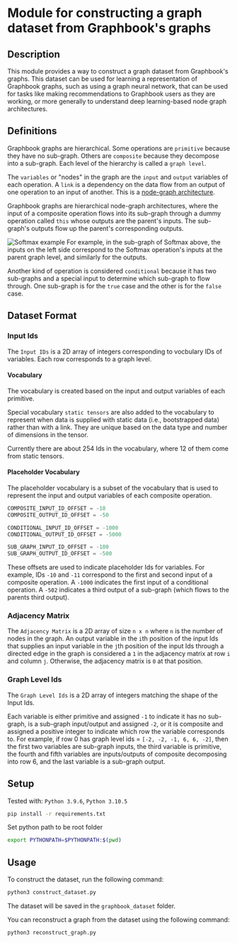 # Module for constructing a graph dataset from Graphbook's graphs

## Description

This module provides a way to construct a graph dataset from Graphbook's graphs. 
This dataset can be used for learning a representation of Graphbook graphs, such as using a graph neural network, 
that can be used for tasks like making recommendations to Graphbook users as they are working,
or more generally to understand deep learning-based node graph architectures.


## Definitions

Graphbook graphs are hierarchical. Some operations are `primitive` because they have no sub-graph. 
Others are `composite` because they decompose into a sub-graph. 
Each level of the hierarchy is called a `graph level`.

The `variables` or "nodes" in the graph are the `input` and `output` variables of each operation. 
A `link` is a dependency on the data flow from an output of one operation to an input of another.
This is a [node-graph architecture](https://en.wikipedia.org/wiki/Node_graph_architecture). 

Graphbook graphs are hierarchical node-graph architectures, where the input of a composite operation flows into 
its sub-graph through a dummy operation called `this` whose outputs are the parent's inputs. The sub-graph's outputs 
flow up the parent's corresponding outputs.

![Softmax example](https://www.cerbrec.com/documentation/assets/images/screenshots/softmax_composite.png)
For example, in the sub-graph of Softmax above, the inputs on the left side correspond to the Softmax operation's inputs 
at the parent graph level, and similarly for the outputs.

Another kind of operation is considered `conditional` because it has two sub-graphs and a 
special input to determine which sub-graph to flow through.
One sub-graph is for the `true` case and the other is for the `false` case.

## Dataset Format

### Input Ids
The `Input IDs` is a 2D array of integers corresponding to vocbulary IDs of variables. Each row corresponds to a graph level.


#### Vocabulary
The vocabulary is created based on the input and output variables of each primitive.

Special vocabulary `static tensors` are also added to the vocabulary to represent when data 
is supplied with static data (i.e., bootstrapped data) rather than with a link. 
They are unique based on the data type and number of dimensions in the tensor.

Currently there are about 254 Ids in the vocabulary, where 12 of them come from static tensors.

#### Placeholder Vocabulary

The placeholder vocabulary is a subset of the vocabulary that is used to 
represent the input and output variables of each composite operation. 

```python
COMPOSITE_INPUT_ID_OFFSET = -10
COMPOSITE_OUTPUT_ID_OFFSET = -50

CONDITIONAL_INPUT_ID_OFFSET = -1000
CONDITIONAL_OUTPUT_ID_OFFSET = -5000

SUB_GRAPH_INPUT_ID_OFFSET = -100
SUB_GRAPH_OUTPUT_ID_OFFSET = -500
```

These offsets are used to indicate placeholder Ids for variables. For example, IDs `-10` and `-11` 
correspond to the first and second input of a composite operation. 
A `-1000` indicates the first input of a conditional operation.
A `-502` indicates a third output of a sub-graph (which flows to the parents third output).


### Adjacency Matrix
The `Adjacency Matrix` is a 2D array of size `n x n` where `n` is the number of nodes in the graph. 
An output variable in the `i`th position of the input Ids that supplies an input variable in the `j`th position of the input Ids 
through a directed edge in the graph is considered a `1` in 
the adjacency matrix at row `i` and column `j`. Otherwise, the adjacency matrix is `0` at that position.

### Graph Level Ids

The `Graph Level Ids` is a 2D array of integers matching the shape of the Input Ids. 

Each variable is either primitive and assigned `-1` to indicate it has no sub-graph, is a sub-graph input/output and assigned `-2`,
or it is composite and assigned a positive integer to indicate which row the variable corresponds to. 
For example, if row 0 has graph level ids = `[-2, -2, -1, 6, 6, -2]`, then the first two variables are sub-graph inputs,
the third variable is primitive, the fourth and fifth variables are inputs/outputs of composite decomposing into row 6,
and the last variable is a sub-graph output.

## Setup

Tested with: `Python 3.9.6`, `Python 3.10.5`

```bash
pip install -r requirements.txt
```

Set python path to be root folder
    
```bash
export PYTHONPATH=$PYTHONPATH:$(pwd)
```

## Usage

To construct the dataset, run the following command:
```python
python3 construct_dataset.py
```

The dataset will be saved in the `graphbook_dataset` folder.

You can reconstruct a graph from the dataset using the following command:
```python
python3 reconstruct_graph.py
```